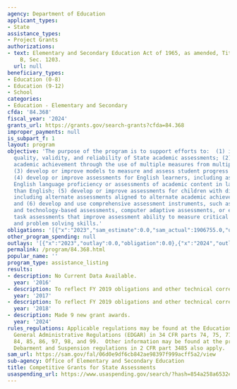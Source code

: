 ```yaml
---
agency: Department of Education
applicant_types:
- State
assistance_types:
- Project Grants
authorizations:
- text: Elementary and Secondary Education Act of 1965, as amended, Title I, Part
    B, Sec. 1203.
  url: null
beneficiary_types:
- Education (0-8)
- Education (9-12)
- School
categories:
- Education - Elementary and Secondary
cfda: '84.368'
fiscal_year: '2024'
grants_url: https://grants.gov/search-grants?cfda=84.368
improper_payments: null
is_subpart_f: 1
layout: program
objective: 'The purpose of the program is to support efforts to:  (1) improve the
  quality, validity, and reliability of State academic assessments; (2) measure student
  academic achievement through the use of multiple measures from multiple sources;
  (3) develop or improve models to measure and assess student progress or growth;
  (4) develop or improve assessments for English learners, including assessments of
  English language proficiency or assessments of academic content in languages other
  than English; (5) develop or improve assessments for children with disabilities,
  including alternate assessments aligned to alternate academic achievement standards;
  and (6) develop and use comprehensive assessment instruments, such as performance-
  and technology-based assessments, computer adaptive assessments, or extended performance
  task assessments that improve assessment ability to measure critical thinking, writing
  and problem solving skills.'
obligations: '[{"x":"2023","sam_estimate":0.0,"sam_actual":1906755.0,"usa_spending_actual":1817755.0},{"x":"2024","sam_estimate":0.0,"sam_actual":29910833.0,"usa_spending_actual":29881985.74},{"x":"2025","sam_estimate":0.0,"sam_actual":20900000.0,"usa_spending_actual":-22167.88}]'
other_program_spending: null
outlays: '[{"x":"2023","outlay":0.0,"obligation":0.0},{"x":"2024","outlay":281511.66,"obligation":29910833.0},{"x":"2025","outlay":0.0,"obligation":0.0}]'
permalink: /program/84.368.html
popular_name: ''
program_type: assistance_listing
results:
- description: No Current Data Available.
  year: '2016'
- description: To reflect FY 2019 obligations and other technical corrections.
  year: '2017'
- description: To reflect FY 2019 obligations and other technical corrections.
  year: '2018'
- description: Made 9 new grant awards.
  year: '2024'
rules_regulations: Applicable regulations may be found at the Education Department
  General Administrative Regulations (EDGAR) in 34 CFR parts 74, 75, 77, 80, 81, 82,
  84, 85, 86, 97, 98, and 99.  Other information may be found at the program website.  The
  Debarment and Suspension regulations in 2 CFR part 3485 also apply.
sam_url: https://sam.gov/fal/06d0e9df6cb842ae98397f999acff5a2/view
sub-agency: Office of Elementary and Secondary Education
title: Competitive Grants for State Assessments
usaspending_url: https://www.usaspending.gov/search/?hash=854a258a6532e79aec1e7ee9bfde03ca
---
```

